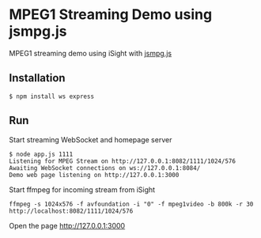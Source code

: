 MPEG1 Streaming Demo using jsmpg.js
===================================

MPEG1 streaming demo using iSight
with [jsmpg.js](https://github.com/phoboslab/jsmpeg)

Installation
------------

```
$ npm install ws express
```


Run
---

Start streaming WebSocket and homepage server
```
$ node app.js 1111
Listening for MPEG Stream on http://127.0.0.1:8082/1111/1024/576
Awaiting WebSocket connections on ws://127.0.0.1:8084/
Demo web page listening on http://127.0.0.1:3000
```

Start ffmpeg for incoming stream from iSight
```
ffmpeg -s 1024x576 -f avfoundation -i "0" -f mpeg1video -b 800k -r 30 http://localhost:8082/1111/1024/576
```

Open the page http://127.0.0.1:3000
